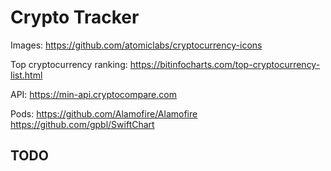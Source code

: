 #  Crypto Tracker

Images:
https://github.com/atomiclabs/cryptocurrency-icons

Top cryptocurrency ranking:
https://bitinfocharts.com/top-cryptocurrency-list.html

API:
https://min-api.cryptocompare.com

Pods:
https://github.com/Alamofire/Alamofire
https://github.com/gpbl/SwiftChart

## TODO

